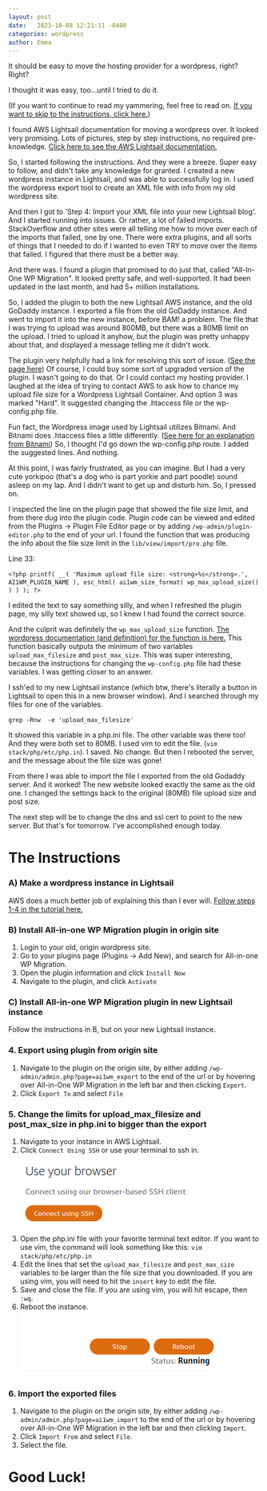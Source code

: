 ```yaml
---
layout: post
date:   2023-10-08 12:21:11 -0400
categories: wordpress
author: Emma
---
```


It should be easy to move the hosting provider for a wordpress, right? Right?

I thought it was easy, too...until I tried to do it.

(If you want to continue to read my yammering, feel free to read on. [If you want to skip to the instructions, click here.](#The-Instructions))

I found AWS Lightsail documentation for moving a wordpress over. It looked very promising. Lots of pictures, step by step instructions, no required pre-knowledge. [Click here to see the AWS Lightsail documentation.](https://lightsail.aws.amazon.com/ls/docs/en_us/articles/migrate-your-wordpress-blog-to-amazon-lightsail)

So, I started following the instructions. And they were a breeze. Super easy to follow, and didn't take any knowledge for granted. I created a new wordpress instance in Lightsail, and was able to successfully log in. I used the wordpress export tool to create an XML file with info from my old wordpress site.

And then I got to 'Step 4: Import your XML file into your new Lightsail blog'. And I started running into issues. Or rather, a lot of failed imports. StackOverflow and other sites were all telling me how to move over each of the imports that failed, one by one. There were extra plugins, and all sorts of things that I needed to do if I wanted to even TRY to move over the items that failed. I figured that there must be a better way.

And there was. I found a plugin that promised to do just that, called "All-In-One WP Migration". It looked pretty safe, and well-supported. It had been updated in the last month, and had 5+ million installations. 

So, I added the plugin to both the new Lightsail AWS instance, and the old GoDaddy instance. I exported a file from the old GoDaddy instance. And went to import it into the new instance, before BAM! a problem. The file that I was trying to upload was around 800MB, but there was a 80MB limit on the upload. I tried to upload it anyhow, but the plugin was pretty unhappy about that, and displayed a message telling me it didn't work.

The plugin very helpfully had a link for resolving this sort of issue. ([See the page here](https://help.servmask.com/2018/10/27/how-to-increase-maximum-upload-file-size-in-wordpress/)) Of course, I could buy some sort of upgraded version of the plugin. I wasn't going to do that. Or I could contact my hosting provider. I laughed at the idea of trying to contact AWS to ask how to chance my upload file size for a Wordpress Lightsail Container. And option 3 was marked "Hard". It suggested changing the .htaccess file or the wp-config.php file.

Fun fact, the Wordpress image used by Lightsail utilizes Bitnami. And Bitnami does .htaccess files a little differently. ([See here for an explanation from Bitnami](https://docs.bitnami.com/aws/infrastructure/lamp/administration/use-htaccess/)) So, I thought I'd go down the wp-config.php route. I added the suggested lines. And nothing.

At this point, I was fairly frustrated, as you can imagine. But I had a very cute yorkipoo (that's a dog who is part yorkie and part poodle) sound asleep on my lap. And I didn't want to get up and disturb him. So, I pressed on.

I inspected the line on the plugin page that showed the file size limit, and from there dug into the plugin code. Plugin code can be viewed and edited from the Plugins -> Plugin File Editor page or by adding `/wp-admin/plugin-editor.php` to the end of your url. I found the function that was producing the info about the file size limit in the `lib/view/import/pro.php` file. 

Line 33:
```
<?php printf( __( 'Maximum upload file size: <strong>%s</strong>.', AI1WM_PLUGIN_NAME ), esc_html( ai1wm_size_format( wp_max_upload_size() ) ) ); ?>
```

I edited the text to say something silly, and when I refreshed the plugin page, my silly text showed up, so I knew I had found the correct source.

And the culprit was definitely the `wp_max_upload_size` function. [The wordpress documentation (and definition) for the function is here.](https://developer.wordpress.org/reference/functions/wp_max_upload_size/) This function basically outputs the minimum of two variables `upload_max_filesize` and `post_max_size`. This was super interesting, because the instructions for changing the `wp-config.php` file had these variables. I was getting closer to an answer.

I ssh'ed to my new Lightsail instance (which btw, there's literally a button in Lightsail to open this in a new browser window). And I searched through my files for one of the variables.

```
grep -Rnw  -e 'upload_max_filesize'
```

It showed this variable in a php.ini file. The other variable was there too! And they were both set to 80MB. I used vim to edit the file. (`vim stack/php/etc/php.in`). I saved. No change. But then I rebooted the server, and the message about the file size was gone!

From there I was able to import the file I exported from the old Godaddy server. And it worked! The new website looked exactly the same as the old one. I changed the settings back to the original (80MB) file upload size and post size.

The next step will be to change the dns and ssl cert to point to the new server. But that's for tomorrow. I've accomplished enough today.

# The Instructions
### A) Make a wordpress instance in Lightsail
AWS does a much better job of explaining this than I ever will. [Follow steps 1-4 in the tutorial here.](https://lightsail.aws.amazon.com/ls/docs/en_us/articles/amazon-lightsail-tutorial-launching-and-configuring-wordpress)

### B) Install All-in-one WP Migration plugin in origin site
1. Login to your old, origin wordpress site.
2. Go to your plugins page (Plugins -> Add New), and search for All-in-one WP Migration.
3. Open the plugin information and click `Install Now`
4. Navigate to the plugin, and click `Activate`

### C) Install All-in-one WP Migration plugin in new Lightsail instance
Follow the instructions in B, but on your new Lightsail instance.

### 4. Export using plugin from origin site
1. Navigate to the plugin on the origin site, by either adding `/wp-admin/admin.php?page=ai1wm_export` to the end of the url or by hovering over All-in-One WP Migration in the left bar and then clicking `Export`.
2. Click `Export To` and select `File`

### 5. Change the limits for upload_max_filesize and post_max_size in php.ini to bigger than the export
1. Navigate to your instance in AWS Lightsail.
2. Click `Connect Using SSH` or use your terminal to ssh in.

![SSH Button](/assets/lightsail_ssh_button.png)

3. Open the php.ini file with your favorite terminal text editor. If you want to use vim, the command will look something like this: `vim stack/php/etc/php.in`
4. Edit the lines that set the `upload_max_filesize` and `post_max_size` variables to be larger than the file size that you downloaded. If you are using vim, you will need to hit the `insert` key to edit the file.
5. Save and close the file. If you are using vim, you will hit escape, then `:wq`.
6. Reboot the instance. 
![Instance Reboot Button](/assets/lightsail_reboot_button.png)

### 6. Import the exported files
1. Navigate to the plugin on the origin site, by either adding `/wp-admin/admin.php?page=ai1wm_import` to the end of the url or by hovering over All-in-One WP Migration in the left bar and then clicking `Import`.
2. Click `Import From` and select `File`.
3. Select the file.


# Good Luck!
